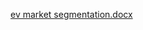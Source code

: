 [ev market segmentation.docx](https://github.com/user-attachments/files/17084194/ev.market.segmentation.docx)
